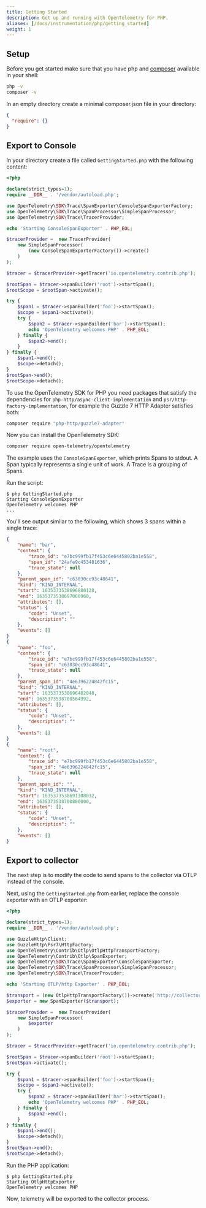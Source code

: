 ```yaml
---
title: Getting Started
description: Get up and running with OpenTelemetry for PHP.
aliases: [/docs/instrumentation/php/getting_started]
weight: 1
---
```


## Setup

Before you get started make sure that you have php and
[composer](https://getcomposer.org/download/) available in your shell:

```sh
php -v
composer -v
```

In an empty directory create a minimal composer.json file in your directory:

```json
{
  "require": {}
}
```

## Export to Console

In your directory create a file called `GettingStarted.php` with the following
content:

```php
<?php

declare(strict_types=1);
require __DIR__ . '/vendor/autoload.php';

use OpenTelemetry\SDK\Trace\SpanExporter\ConsoleSpanExporterFactory;
use OpenTelemetry\SDK\Trace\SpanProcessor\SimpleSpanProcessor;
use OpenTelemetry\SDK\Trace\TracerProvider;

echo 'Starting ConsoleSpanExporter' . PHP_EOL;

$tracerProvider =  new TracerProvider(
    new SimpleSpanProcessor(
        (new ConsoleSpanExporterFactory())->create()
    )
);

$tracer = $tracerProvider->getTracer('io.opentelemetry.contrib.php');

$rootSpan = $tracer->spanBuilder('root')->startSpan();
$rootScope = $rootSpan->activate();

try {
    $span1 = $tracer->spanBuilder('foo')->startSpan();
    $scope = $span1->activate();
    try {
        $span2 = $tracer->spanBuilder('bar')->startSpan();
        echo 'OpenTelemetry welcomes PHP' . PHP_EOL;
    } finally {
        $span2->end();
    }
} finally {
    $span1->end();
    $scope->detach();
}
$rootSpan->end();
$rootScope->detach();
```

To use the OpenTelemetry SDK for PHP you need packages that satisfy the
dependencies for `php-http/async-client-implementation` and
`psr/http-factory-implementation`, for example the Guzzle 7 HTTP Adapter
satisfies both:

```sh
composer require "php-http/guzzle7-adapter"
```

Now you can install the OpenTelemetry SDK:

```sh
composer require open-telemetry/opentelemetry
```

The example uses the `ConsoleSpanExporter`, which prints Spans to stdout. A Span
typically represents a single unit of work. A Trace is a grouping of Spans.

Run the script:

```console
$ php GettingStarted.php
Starting ConsoleSpanExporter
OpenTelemetry welcomes PHP
...
```

You'll see output similar to the following, which shows 3 spans within a single
trace:

```json
{
    "name": "bar",
    "context": {
        "trace_id": "e7bc999fb17f453c6e6445802ba1e558",
        "span_id": "24afe9c453481636",
        "trace_state": null
    },
    "parent_span_id": "c63030cc93c48641",
    "kind": "KIND_INTERNAL",
    "start": 1635373538696880128,
    "end": 1635373538697000960,
    "attributes": [],
    "status": {
        "code": "Unset",
        "description": ""
    },
    "events": []
}
{
    "name": "foo",
    "context": {
        "trace_id": "e7bc999fb17f453c6e6445802ba1e558",
        "span_id": "c63030cc93c48641",
        "trace_state": null
    },
    "parent_span_id": "4e6396224842fc15",
    "kind": "KIND_INTERNAL",
    "start": 1635373538696482048,
    "end": 1635373538700564992,
    "attributes": [],
    "status": {
        "code": "Unset",
        "description": ""
    },
    "events": []
}
{
    "name": "root",
    "context": {
        "trace_id": "e7bc999fb17f453c6e6445802ba1e558",
        "span_id": "4e6396224842fc15",
        "trace_state": null
    },
    "parent_span_id": "",
    "kind": "KIND_INTERNAL",
    "start": 1635373538691308032,
    "end": 1635373538700800000,
    "attributes": [],
    "status": {
        "code": "Unset",
        "description": ""
    },
    "events": []
}
```

## Export to collector

The next step is to modify the code to send spans to the collector via OTLP
instead of the console.

Next, using the `GettingStarted.php` from earlier, replace the console exporter
with an OTLP exporter:

```php
<?php

declare(strict_types=1);
require __DIR__ . '/vendor/autoload.php';

use GuzzleHttp\Client;
use GuzzleHttp\Psr7\HttpFactory;
use OpenTelemetry\Contrib\Otlp\OtlpHttpTransportFactory;
use OpenTelemetry\Contrib\Otlp\SpanExporter;
use OpenTelemetry\SDK\Trace\SpanExporter\ConsoleSpanExporter;
use OpenTelemetry\SDK\Trace\SpanProcessor\SimpleSpanProcessor;
use OpenTelemetry\SDK\Trace\TracerProvider;

echo 'Starting OTLP/http Exporter' . PHP_EOL;

$transport = (new OtlpHttpTransportFactory())->create('http://collector:4318/v1/traces', 'application/x-protobuf');
$exporter = new SpanExporter($transport);

$tracerProvider =  new TracerProvider(
    new SimpleSpanProcessor(
        $exporter
    )
);

$tracer = $tracerProvider->getTracer('io.opentelemetry.contrib.php');

$rootSpan = $tracer->spanBuilder('root')->startSpan();
$rootSpan->activate();

try {
    $span1 = $tracer->spanBuilder('foo')->startSpan();
    $scope = $span1->activate();
    try {
        $span2 = $tracer->spanBuilder('bar')->startSpan();
        echo 'OpenTelemetry welcomes PHP' . PHP_EOL;
    } finally {
        $span2->end();
    }
} finally {
    $span1->end();
    $scope->detach();
}
$rootSpan->end();
$rootScope->detach();
```

Run the PHP application:

```console
$ php GettingStarted.php
Starting OtlpHttpExporter
OpenTelemetry welcomes PHP
```

Now, telemetry will be exported to the collector process.
